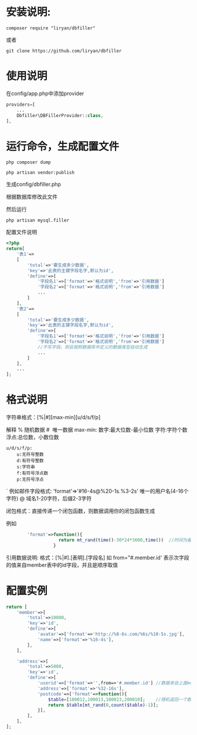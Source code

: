 安装说明:
=
`composer require "liryan/dbfiller"`

或者

`git clone https://github.com/liryan/dbfiller`

使用说明
=
在config/app.php中添加provider
```php
providers=[
    ...
    Dbfiller\DBFillerProvider::class,
],
```

运行命令，生成配置文件
=
`php composer dump`

`php artisan vendor:publish`

生成config/dbfiller.php

根据数据库修改此文件

然后运行

`php artisan mysql.filler`

配置文件说明
```php
<?php
return[
    '表1'=>
    [
        'total'=>'要生成多少数据',
        'key'=>'此表的主键字段名字,默认为id',
        'define'=>[
            '字段名1'=>['format'=>'格式说明','from'=>'引用数据']  
            '字段名2'=>['format'=>'格式说明','from'=>'引用数据']  
            ...
        ]
    ],
    '表2'=>
    [
        'total'=>'要生成多少数据',
        'key'=>'此表的主键字段名字,默认为id',
        'define'=>[
            '字段名1'=>['format'=>'格式说明','from'=>'引用数据']  
            '字段名2'=>['format'=>'格式说明','from'=>'引用数据']  
            //不写字段，则会按照数据库中定义的数据类型自动生成
            ...
        ]
    ],
    ...
];
```

格式说明
=
字符串格式：[%|#][max-min][u/d/s/f/p]

解释
    %   随机数据  #  唯一数据
    max-min:
        数字:最大位数-最小位数
        字符:字符个数
        浮点:总位数，小数位数

    u/d/s/f/p:  
        u:无符号整数
        d:有符号整数
        s:字符串
        f:有符号浮点数
        p:无符号浮点
`
    例如邮件字段格式: 
        'format'=>'#16-4s@%20-1s.%3-2s'
        唯一的用户名(4-16个字符) @ 域名1-20字符，后缀2-3字符

闭包格式：直接传递一个闭包函数，则数据调用你的闭包函数生成

例如
```php
        'format'=>function(){
                    return mt_rand(time()-30*24*3600,time())  //时间为最近一年某一刻
                  }
```

引用数据说明:
    格式：[%|#].[表明].[字段名]
    如 from="#.member.id' 表示次字段的值来自member表中的id字段，并且是顺序取值

配置实例
=
```php
return [
    'member'=>[
        'total'=>10000,
        'key'=>'id',
        'define'=>[
            'avatar'=>['format'=>'http://%8-6s.com/%6s/%10-5s.jpg'],
            'name'=>['format'=>'%16-4s'],
        ],
    ],

    'address'=>[
        'total'=>5000,
        'key'=>'id',
        'define'=>[
            'userid'=>['format'=>'',from=>'#.member.id'] //数据来自上面member表单字段,member一定要先生成
            'address'=>['format'=>'%32-16s'],
            'postcode'=>['format'=>function(){
                $table=[100012,100013,100023,200010];    //随机返回一个数据
                return $table[mt_rand(0,count($table)-1)];
            }],
        ],
    ],
];
```

